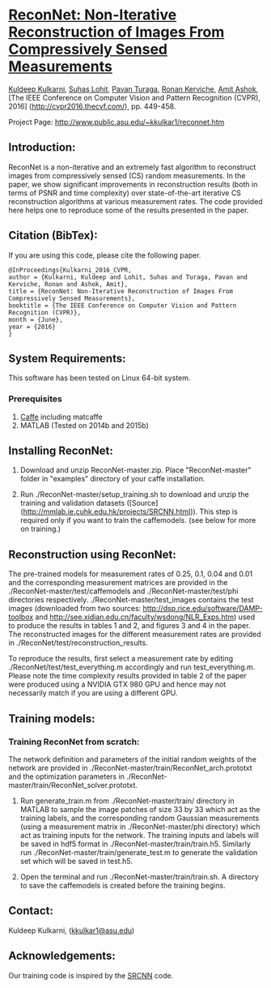 # [ReconNet: Non-Iterative Reconstruction of Images From Compressively Sensed Measurements](http://www.cv-foundation.org/openaccess/content_cvpr_2016/papers/Kulkarni_ReconNet_Non-Iterative_Reconstruction_CVPR_2016_paper.pdf)
[Kuldeep Kulkarni](http://www.public.asu.edu/~kkulkar1/), [Suhas Lohit](https://www.linkedin.com/in/suhaslohit), [Pavan Turaga](http://www.public.asu.edu/~pturaga/Welcome.html), [Ronan Kerviche](http://wp.optics.arizona.edu/trifimaging/trif-imaging-fellows/ronan-kerviche/), [Amit Ashok](http://fp.optics.arizona.edu/ashoka/HomeSite/Home.html),
[The IEEE Conference on Computer Vision and Pattern Recognition (CVPR), 2016] (http://cvpr2016.thecvf.com/), pp. 449-458. 

Project Page: http://www.public.asu.edu/~kkulkar1/reconnet.htm
## Introduction:
ReconNet is a non-iterative and an extremely fast algorithm to reconstruct images from compressively sensed (CS) random measurements. In the paper, we show significant improvements in reconstruction results (both in terms of PSNR and time complexity) over state-of-the-art iterative CS reconstruction algorithms at various measurement rates. The code provided here helps one to reproduce some of the results presented in the paper.

## Citation (BibTex):
If you are using this code, please cite the following paper.
```
@InProceedings{Kulkarni_2016_CVPR,
author = {Kulkarni, Kuldeep and Lohit, Suhas and Turaga, Pavan and Kerviche, Ronan and Ashok, Amit},
title = {ReconNet: Non-Iterative Reconstruction of Images From Compressively Sensed Measurements},
booktitle = {The IEEE Conference on Computer Vision and Pattern Recognition (CVPR)},
month = {June},
year = {2016}
}
```
## System Requirements:
This software has been tested on Linux 64-bit system.
### Prerequisites
1. [Caffe](http://caffe.berkeleyvision.org/) including matcaffe
2. MATLAB (Tested on 2014b and 2015b)

## Installing ReconNet:
1. Download and unzip ReconNet-master.zip. Place "ReconNet-master" folder in "examples" directory of your caffe installation.

2. Run ./ReconNet-master/setup_training.sh to download and unzip the training and validation datasets ([Source] (http://mmlab.ie.cuhk.edu.hk/projects/SRCNN.html)). This step is required only if you want to train the caffemodels. (see below for more on training.)

## Reconstruction using ReconNet:
The pre-trained models for measurement rates of 0.25, 0.1, 0.04 and 0.01 and the corresponding measurement matrices are provided in the ./ReconNet-master/test/caffemodels and ./ReconNet-master/test/phi directories respectively. ./ReconNet-master/test_images contains the test images (downloaded from two sources: http://dsp.rice.edu/software/DAMP-toolbox and http://see.xidian.edu.cn/faculty/wsdong/NLR_Exps.htm) used to produce the results in tables 1 and 2, and figures 3 and 4 in the paper. The reconstructed images for the different measurement rates are provided in ./ReconNet/test/reconstruction_results.

To reproduce the results, first select a measurement rate by editing ./ReconNet/test/test_everything.m accordingly and run test_everything.m. Please note the time complexity results provided in table 2 of the paper were produced using a NVIDIA GTX 980 GPU and hence may not necessarily match if you are using a different GPU. 

## Training models:
### Training ReconNet from scratch:
The network definition and parameters of the initial random weights of the network are provided in ./ReconNet-master/train/ReconNet_arch.prototxt and the optimization parameters in ./ReconNet-master/train/ReconNet_solver.prototxt.

1. Run generate_train.m from ./ReconNet-master/train/ directory in MATLAB to sample the image patches of size 33 by 33 which act as the training labels, and the corresponding  random Gaussian measurements (using a measurement matrix in ./ReconNet-master/phi directory) which act as training inputs for the network. The training inputs and labels will be saved in hdf5 format in ./ReconNet-master/train/train.h5. Similarly run ./ReconNet-master/train/generate_test.m to generate the validation set which will be saved in test.h5.

2. Open the terminal and run ./ReconNet-master/train/train.sh. A directory to save the caffemodels is created before the training begins.

## Contact:
Kuldeep Kulkarni, (kkulkar1@asu.edu)

## Acknowledgements:
Our training code is inspired by the [SRCNN](http://mmlab.ie.cuhk.edu.hk/projects/SRCNN.html) code.
